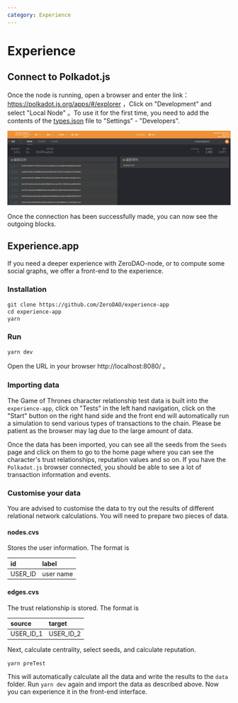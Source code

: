 ```yaml
---
category: Experience
---
```


# Experience

## Connect to Polkadot.js

Once the node is running, open a browser and enter the link：https://polkadot.js.org/apps/#/explorer ，Click on "Development" and select "Local Node" 。To use it for the first time, you need to add the contents of the [types.json](https://github.com/ZeroDAO/ZeroDAO-node/blob/main/types/types.json) file to "Settings" - "Developers".

![](../../image/polkadotjs.png)

Once the connection has been successfully made, you can now see the outgoing blocks.

## Experience.app

If you need a deeper experience with ZeroDAO-node, or to compute some social graphs, we offer a front-end to the experience.

### Installation

```b
git clone https://github.com/ZeroDAO/experience-app
cd experience-app
yarn
```

### Run

```bas
yarn dev
```

Open the URL in your browser http://localhost:8080/ 。

### Importing data

The Game of Thrones character relationship test data is built into the `experience-app`, click on "Tests" in the left hand navigation, click on the "Start" button on the right hand side and the front end will automatically run a simulation to send various types of transactions to the chain. Please be patient as the browser may lag due to the large amount of data.

Once the data has been imported, you can see all the seeds from the `Seeds` page and click on them to go to the home page where you can see the character's trust relationships, reputation values and so on. If you have the `Polkadot.js` browser connected, you should be able to see a lot of transaction information and events.

### Customise your data

You are advised to customise the data to try out the results of different relational network calculations. You will need to prepare two pieces of data.

#### nodes.cvs

Stores the user information. The format is

| id      | label     |
| :------ | :-------- |
| USER_ID | user name |

#### edges.cvs

The trust relationship is stored. The format is

| source    | target    |
| :-------- | :-------- |
| USER_ID_1 | USER_ID_2 |

Next, calculate centrality, select seeds, and calculate reputation.

```bas
yarn preTest
```

This will automatically calculate all the data and write the results to the `data` folder. Run `yarn dev` again and import the data as described above. Now you can experience it in the front-end interface.

